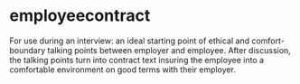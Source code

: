 # employeecontract
For use during an interview: an ideal starting point of ethical and comfort-boundary talking points between employer and employee.
After discussion, the talking points turn into contract text insuring the employee into a comfortable environment on good terms with their employer.

